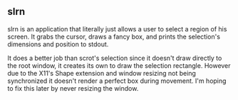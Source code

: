 slrn
----

slrn is an application that literally just allows a user to select a region of his screen. It grabs the cursor, draws a fancy box, and prints the selection's dimensions and position to stdout.

It does a better job than scrot's selection since it doesn't draw directly to the root window, it creates its own to draw the selection rectangle.
However due to the X11's Shape extension and window resizing not being synchronized it doesn't render a perfect box during movement. I'm hoping to fix this later by never resizing the window.
